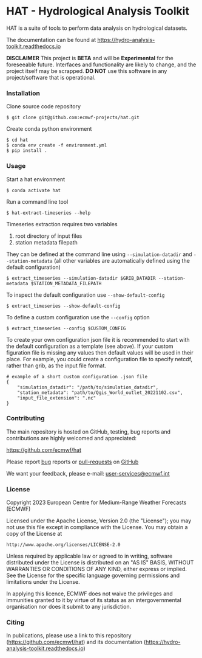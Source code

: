 # HAT - Hydrological Analysis Toolkit

HAT is a suite of tools to perform data analysis on hydrological datasets.

The documentation can be found at https://hydro-analysis-toolkit.readthedocs.io


**DISCLAIMER**
This project is **BETA** and will be **Experimental** for the foreseeable future.
Interfaces and functionality are likely to change, and the project itself may be scrapped.
**DO NOT** use this software in any project/software that is operational.

### Installation

Clone source code repository

    $ git clone git@github.com:ecmwf-projects/hat.git

Create conda python environment

    $ cd hat
    $ conda env create -f environment.yml
    $ pip install .

### Usage

Start a hat environment

    $ conda activate hat
    
Run a command line tool

    $ hat-extract-timeseries --help

Timeseries extraction requires two variables 

1) root directory of input files 
2) station metadata filepath

They can be defined at the command line using `--simulation-datadir` and `--station-metadata` (all other variables are automatically defined using the default configuration)

    $ extract_timeseries --simulation-datadir $GRIB_DATADIR --station-metadata $STATION_METADATA_FILEPATH

To inspect the default configuration use `--show-default-config`

    $ extract_timeseries --show-default-config

To define a custom configuration use the `--config` option

    $ extract_timeseries --config $CUSTOM_CONFIG
    
To create your own configuration json file it is recommended to start with the default configuration as a template (see above). If your custom figuration file is missing any values then default values will be used in their place. For example, you could create a configuration file to specify netcdf, rather than grib, as the input file format.
    
    # example of a short custom configuration .json file
    {
        "simulation_datadir": "/path/to/simulation_datadir",
        "station_metadata": "path/to/Qgis_World_outlet_20221102.csv",
        "input_file_extension": ".nc"
    }

### Contributing

The main repository is hosted on GitHub, testing, bug reports and contributions are highly welcomed and appreciated:

https://github.com/ecmwf/hat

Please report [bug](https://github.com/ecmwf/hat/issues) reports or [pull-requests](https://github.com/ecmwf/hat/pulls) on [GitHub](https://github.com/ecmwf/hat)

We want your feedback, please e-mail: user-services@ecmwf.int

### License

Copyright 2023 European Centre for Medium-Range Weather Forecasts (ECMWF)

Licensed under the Apache License, Version 2.0 (the "License");
you may not use this file except in compliance with the License.
You may obtain a copy of the License at

    http://www.apache.org/licenses/LICENSE-2.0

Unless required by applicable law or agreed to in writing, software
distributed under the License is distributed on an "AS IS" BASIS,
WITHOUT WARRANTIES OR CONDITIONS OF ANY KIND, either express or implied.
See the License for the specific language governing permissions and
limitations under the License.

In applying this licence, ECMWF does not waive the privileges and immunities
granted to it by virtue of its status as an intergovernmental organisation nor
does it submit to any jurisdiction.


### Citing

In publications, please use a link to this repository (https://github.com/ecmwf/hat) and its documentation (https://hydro-analysis-toolkit.readthedocs.io)